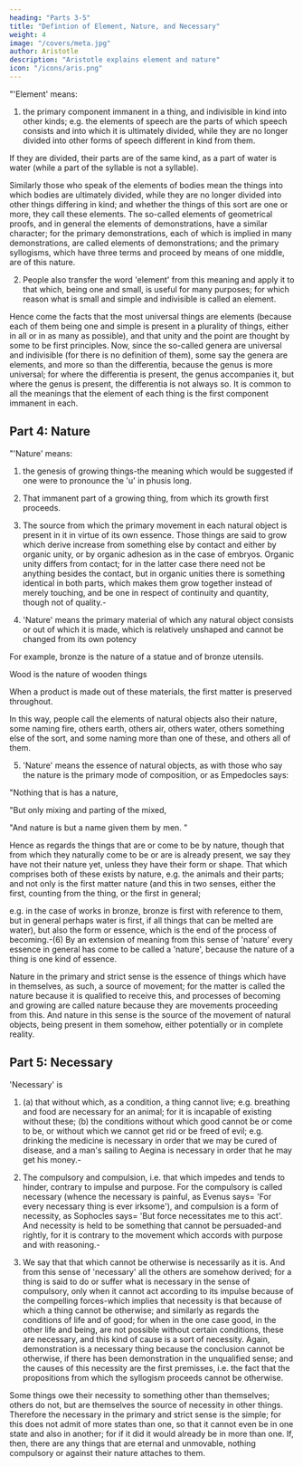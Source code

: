 ```yaml
---
heading: "Parts 3-5"
title: "Defintion of Element, Nature, and Necessary"
weight: 4
image: "/covers/meta.jpg"
author: Aristotle
description: "Aristotle explains element and nature"
icon: "/icons/aris.png"
---
```




"'Element' means:

1. the primary component immanent in a thing, and indivisible in kind into other kinds; e.g. the elements of speech are the parts of which speech consists and into which it is ultimately divided, while they are no longer divided into other forms of speech different in kind from them. 

If they are divided, their parts are of the same kind, as a part of water is water (while a part of the syllable is not a syllable). 

Similarly those who speak of the elements of bodies mean the things into which bodies are ultimately divided, while they are no longer divided into other things differing in kind; and whether the things of this sort are one or more, they call these elements. The so-called elements of geometrical proofs, and in general the elements of demonstrations, have a similar character; for the primary demonstrations, each of which is implied in many demonstrations, are called elements of demonstrations; and the primary syllogisms, which have three terms and proceed by means of one middle, are of this nature.

2. People also transfer the word 'element' from this meaning and apply it to that which, being one and small, is useful for many purposes; for which reason what is small and simple and indivisible is called an element. 

Hence come the facts that the most universal things are elements (because each of them being one and simple is present in a plurality of things, either in all or in as many as possible), and that unity and the point are thought by some to be first principles. Now, since the so-called genera are universal and indivisible (for there is no definition of them), some say the genera are elements, and more so than the differentia, because the genus is more universal; for where the differentia is present, the genus accompanies it, but where the genus is present, the differentia is not always so. It is common to all the meanings that the element of each thing is the first component immanent in each.


## Part 4: Nature

"'Nature' means:

1. the genesis of growing things-the meaning which would be suggested if one were to pronounce the 'u' in phusis long. 

2. That immanent part of a growing thing, from which its growth first proceeds. 

3. The source from which the primary movement in each natural object is present in it in virtue of its own essence. Those things are said to grow which derive increase from something else by contact and either by organic unity, or by organic adhesion as in the case of embryos. Organic unity differs from contact; for in the latter case there need not be anything besides the contact, but in organic unities there is something identical in both parts, which makes them grow together instead of merely touching, and be one in respect of continuity and quantity, though not of quality.-

4. 'Nature' means the primary material of which any natural object consists or out of which it is made, which is relatively unshaped and cannot be changed from its own potency

For example, bronze is the nature of a statue and of bronze utensils. 

Wood is the nature of wooden things

When a product is made out of these materials, the first matter is preserved throughout. 

In this way, people call the elements of natural objects also their nature, some naming fire, others earth, others air, others water, others something else of the sort, and some naming more than one of these, and others all of them.

5. 'Nature' means the essence of natural objects, as with those who say the nature is the primary mode of composition, or as Empedocles says:

"Nothing that is has a nature,

"But only mixing and parting of the mixed,

"And nature is but a name given them by men. "


Hence as regards the things that are or come to be by nature, though that from which they naturally come to be or are is already present, we say they have not their nature yet, unless they have their form or shape. That which comprises both of these exists by nature, e.g. the animals and their parts; and not only is the first matter nature (and this in two senses, either the first, counting from the thing, or the first in general; 

e.g. in the case of works in bronze, bronze is first with reference to them, but in general perhaps water is first, if all things that can be melted are water), but also the form or essence, which is the end of the process of becoming.-(6) By an extension of meaning from this sense of 'nature' every essence in general has come to be called a 'nature', because the nature of a thing is one kind of essence.

Nature in the primary and strict sense is the essence of things which have in themselves, as such, a source of movement; for the matter is called the nature because it is qualified to receive this, and processes of becoming and growing are called nature because they are movements proceeding from this. And nature in this sense is the source of the movement of natural objects, being present in them somehow, either potentially or in complete reality.



## Part 5: Necessary

'Necessary' is

1. (a) that without which, as a condition, a thing cannot live; e.g. breathing and food are necessary for an animal; for it is incapable of existing without these; (b) the conditions without which good cannot be or come to be, or without which we cannot get rid or be freed of evil; e.g. drinking the medicine is necessary in order that we may be cured of disease, and a man's sailing to Aegina is necessary in order that he may get his money.-

2. The compulsory and compulsion, i.e. that which impedes and tends to hinder, contrary to impulse and purpose. For the compulsory is called necessary (whence the necessary is painful, as Evenus says= 'For every necessary thing is ever irksome'), and compulsion is a form of necessity, as Sophocles says= 'But force necessitates me to this act'. And necessity is held to be something that cannot be persuaded-and rightly, for it is contrary to the movement which accords with purpose and with reasoning.-

3. We say that that which cannot be otherwise is necessarily as it is. And from this sense of 'necessary' all the others are somehow derived; for a thing is said to do or suffer what is necessary in the sense of compulsory, only when it cannot act according to its impulse because of the compelling forces-which implies that necessity is that because of which a thing cannot be otherwise; and similarly as regards the conditions of life and of good; for when in the one case good, in the other life and being, are not possible without certain conditions, these are necessary, and this kind of cause is a sort of necessity. Again, demonstration is a necessary thing because the conclusion cannot be otherwise, if there has been demonstration in the unqualified sense; and the causes of this necessity are the first premisses, i.e. the fact that the propositions from which the syllogism proceeds cannot be otherwise.

Some things owe their necessity to something other than themselves; others do not, but are themselves the source of necessity in other things. Therefore the necessary in the primary and strict sense is the simple; for this does not admit of more states than one, so that it cannot even be in one state and also in another; for if it did it would already be in more than one. If, then, there are any things that are eternal and unmovable, nothing compulsory or against their nature attaches to them.

